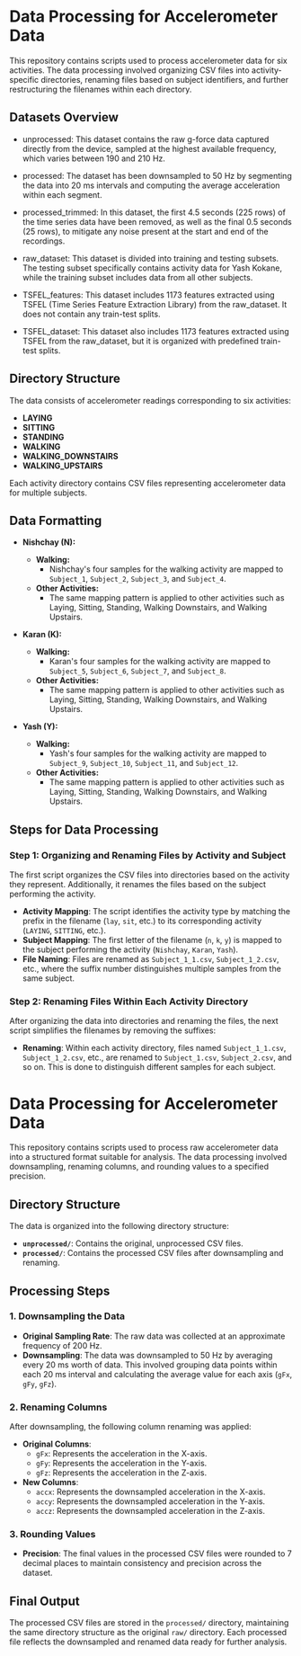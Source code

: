 # Data Processing for Accelerometer Data

This repository contains scripts used to process accelerometer data for six activities. The data processing involved organizing CSV files into activity-specific directories, renaming files based on subject identifiers, and further restructuring the filenames within each directory.

## Datasets Overview

- unprocessed: This dataset contains the raw g-force data captured directly from the device, sampled at the highest available frequency, which varies between 190 and 210 Hz.

- processed: The dataset has been downsampled to 50 Hz by segmenting the data into 20 ms intervals and computing the average acceleration within each segment.
- processed_trimmed: In this dataset, the first 4.5 seconds (225 rows) of the time series data have been removed, as well as the final 0.5 seconds (25 rows), to mitigate any noise present at the start and end of the recordings.
- raw_dataset: This dataset is divided into training and testing subsets. The testing subset specifically contains activity data for Yash Kokane, while the training subset includes data from all other subjects.
- TSFEL_features: This dataset includes 1173 features extracted using TSFEL (Time Series Feature Extraction Library) from the raw_dataset. It does not contain any train-test splits.
- TSFEL_dataset: This dataset also includes 1173 features extracted using TSFEL from the raw_dataset, but it is organized with predefined train-test splits.

## Directory Structure

The data consists of accelerometer readings corresponding to six activities:

- **LAYING**
- **SITTING**
- **STANDING**
- **WALKING**
- **WALKING_DOWNSTAIRS**
- **WALKING_UPSTAIRS**

Each activity directory contains CSV files representing accelerometer data for multiple subjects.

## Data Formatting

- **Nishchay (N):**

  - **Walking:**
    - Nishchay's four samples for the walking activity are mapped to `Subject_1`, `Subject_2`, `Subject_3`, and `Subject_4`.
  - **Other Activities:**
    - The same mapping pattern is applied to other activities such as Laying, Sitting, Standing, Walking Downstairs, and Walking Upstairs.

- **Karan (K):**

  - **Walking:**
    - Karan's four samples for the walking activity are mapped to `Subject_5`, `Subject_6`, `Subject_7`, and `Subject_8`.
  - **Other Activities:**
    - The same mapping pattern is applied to other activities such as Laying, Sitting, Standing, Walking Downstairs, and Walking Upstairs.

- **Yash (Y):**
  - **Walking:**
    - Yash's four samples for the walking activity are mapped to `Subject_9`, `Subject_10`, `Subject_11`, and `Subject_12`.
  - **Other Activities:**
    - The same mapping pattern is applied to other activities such as Laying, Sitting, Standing, Walking Downstairs, and Walking Upstairs.

## Steps for Data Processing

### Step 1: Organizing and Renaming Files by Activity and Subject

The first script organizes the CSV files into directories based on the activity they represent. Additionally, it renames the files based on the subject performing the activity.

- **Activity Mapping**: The script identifies the activity type by matching the prefix in the filename (`lay`, `sit`, etc.) to its corresponding activity (`LAYING`, `SITTING`, etc.).
- **Subject Mapping**: The first letter of the filename (`n`, `k`, `y`) is mapped to the subject performing the activity (`Nishchay`, `Karan`, `Yash`).
- **File Naming**: Files are renamed as `Subject_1_1.csv`, `Subject_1_2.csv`, etc., where the suffix number distinguishes multiple samples from the same subject.

### Step 2: Renaming Files Within Each Activity Directory

After organizing the data into directories and renaming the files, the next script simplifies the filenames by removing the suffixes:

- **Renaming**: Within each activity directory, files named `Subject_1_1.csv`, `Subject_1_2.csv`, etc., are renamed to `Subject_1.csv`, `Subject_2.csv`, and so on. This is done to distinguish different samples for each subject.

# Data Processing for Accelerometer Data

This repository contains scripts used to process raw accelerometer data into a structured format suitable for analysis. The data processing involved downsampling, renaming columns, and rounding values to a specified precision.

## Directory Structure

The data is organized into the following directory structure:

- **`unprocessed/`**: Contains the original, unprocessed CSV files.
- **`processed/`**: Contains the processed CSV files after downsampling and renaming.

## Processing Steps

### 1. Downsampling the Data

- **Original Sampling Rate**: The raw data was collected at an approximate frequency of 200 Hz.
- **Downsampling**: The data was downsampled to 50 Hz by averaging every 20 ms worth of data. This involved grouping data points within each 20 ms interval and calculating the average value for each axis (`gFx`, `gFy`, `gFz`).

### 2. Renaming Columns

After downsampling, the following column renaming was applied:

- **Original Columns**:
  - `gFx`: Represents the acceleration in the X-axis.
  - `gFy`: Represents the acceleration in the Y-axis.
  - `gFz`: Represents the acceleration in the Z-axis.
- **New Columns**:
  - `accx`: Represents the downsampled acceleration in the X-axis.
  - `accy`: Represents the downsampled acceleration in the Y-axis.
  - `accz`: Represents the downsampled acceleration in the Z-axis.

### 3. Rounding Values

- **Precision**: The final values in the processed CSV files were rounded to 7 decimal places to maintain consistency and precision across the dataset.

## Final Output

The processed CSV files are stored in the `processed/` directory, maintaining the same directory structure as the original `raw/` directory. Each processed file reflects the downsampled and renamed data ready for further analysis.
